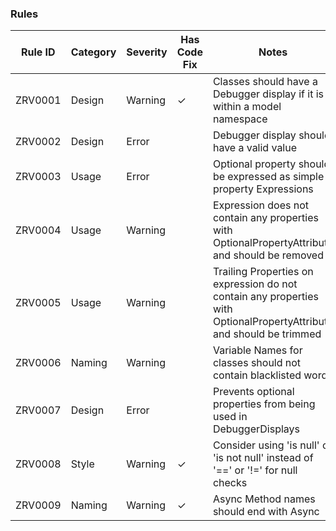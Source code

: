 ### Rules

| Rule ID | Category | Severity | Has Code Fix | Notes                                                                                                                |
|---------|----------|----------|--------------|----------------------------------------------------------------------------------------------------------------------|
| ZRV0001 | Design   | Warning  | ✓            | Classes should have a Debugger display if it is within a model namespace                                             |
| ZRV0002 | Design   | Error    |              | Debugger display should have a valid value                                                                           |
| ZRV0003 | Usage    | Error    |              | Optional property should be expressed as simple property Expressions                                                 |
| ZRV0004 | Usage    | Warning  |              | Expression does not contain any properties with OptionalPropertyAttribute and should be removed                      |
| ZRV0005 | Usage    | Warning  |              | Trailing Properties on expression do not contain any properties with OptionalPropertyAttribute and should be trimmed |
| ZRV0006 | Naming   | Warning  |              | Variable Names for classes should not contain blacklisted words                                                      |
| ZRV0007 | Design   | Error    |              | Prevents optional properties from being used in DebuggerDisplays                                                     |
| ZRV0008 | Style    | Warning  | ✓            | Consider using 'is null' or 'is not null' instead of '==' or '!=' for null checks                                    |
| ZRV0009 | Naming   | Warning  | ✓            | Async Method names should end with Async                                                                             |
